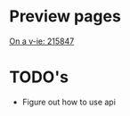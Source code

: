 # Preview pages
[On a v-ie: 215847](http://v-ie.uek.krakow.pl/~s215847/project/)

# TODO's

* Figure out how to use api

